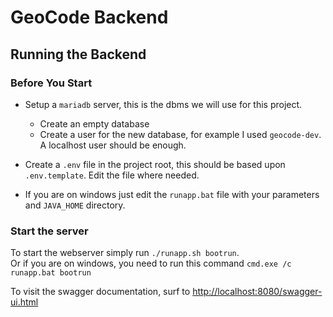 # GeoCode Backend

## Running the Backend

### Before You Start

- Setup a `mariadb` server, this is the dbms we will use for this project.
    - Create an empty database
    - Create a user for the new database, for example I used `geocode-dev`. A localhost user should be enough.

- Create a `.env` file in the project root, this should be based upon `.env.template`. Edit the file where needed.
- If you are on windows just edit the `runapp.bat` file with your parameters and `JAVA_HOME` directory.

### Start the server

To start the webserver simply run `./runapp.sh bootrun`.  
Or if you are on windows, you need to run this command `cmd.exe /c runapp.bat bootrun` 

To visit the swagger documentation, surf to [http://localhost:8080/swagger-ui.html](http://localhost:8080/swagger-ui.html)
